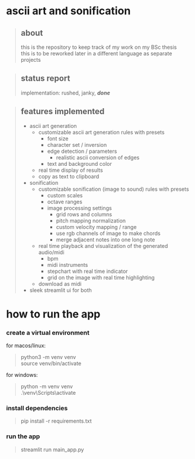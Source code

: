 # ascii art and sonification

> ## about
> 
> this is the repository to keep track of my work on my BSc thesis  
> this is to be reworked later in a different language as separate projects

> ## status report
> 
> implementation: rushed, janky, ***done***

> ## features implemented
> 
> - ascii art generation
>   - customizable ascii art generation rules with presets
>     - font size
>     - character set / inversion
>     - edge detection / parameters
>       -  realistic ascii conversion of edges
>     - text and background color
>    -  real time display of results
>    -  copy as text to clipboard
> - sonification 
>   - customizable sonification (image to sound) rules with presets
>     - custom scales
>     - octave ranges
>     - image processing settings
>       - grid rows and columns
>       - pitch mapping normalization
>       - custom velocity mapping / range
>       - use rgb channels of image to make chords
>       - merge adjacent notes into one long note
>   - real time playback and visualization of the generated audio/midi
>     -  bpm
>     -  midi instruments
>     -  stepchart with real time indicator
>     -  grid on the image with real time highlighting
>   - download as midi
> - sleek streamlit ui for both

# how to run the app

### create a virtual environment
for macos/linux:
> python3 -m venv venv  
> source venv/bin/activate

for windows:
> python -m venv venv  
> .\venv\Scripts\activate

### install dependencies
> pip install -r requirements.txt

### run the app
> streamlit run main_app.py
